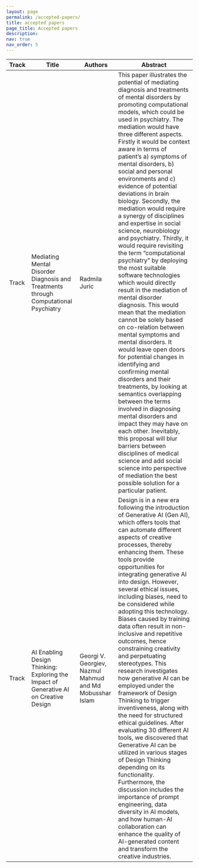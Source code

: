 ```yaml
---
layout: page
permalink: /accepted-papers/
title: accepted papers
page_title: Accepted papers
description:
nav: true
nav_order: 5
---
```


Track|Title|Authors|Abstract
---|---|---|---
Track|Mediating Mental Disorder Diagnosis and Treatments through Computational Psychiatry|Radmila Juric|This paper illustrates the potential of mediating diagnosis and treatments of mental disorders by promoting computational models, which could be used in psychiatry. The mediation would have three different aspects. Firstly it would be context aware in terms of patient’s a) symptoms of mental disorders, b) social and personal environments and c) evidence of potential deviations in brain biology. Secondly, the mediation would require a synergy of disciplines and expertise in social science, neurobiology and psychiatry. Thirdly, it would require revisiting the term “computational psychiatry” by deploying the most suitable software technologies which would directly result in the mediation of mental disorder diagnosis. This would mean that the mediation cannot be solely based on co-relation between mental symptoms and mental disorders. It would leave open doors for potential changes in identifying and confirming mental disorders and their treatments, by looking at semantics overlapping between the terms involved in diagnosing mental disorders and impact they may have on each other. Inevitably, this proposal will blur barriers between disciplines of medical science and add social science into perspective of mediation the best possible solution for a particular patient.
Track|AI Enabling Design Thinking: Exploring the Impact of Generative AI on Creative Design|Georgi V. Georgiev, Nazmul Mahmud and Md Mobusshar Islam|Design is in a new era following the introduction of Generative AI (Gen AI), which offers tools that can automate different aspects of creative processes, thereby enhancing them. These tools provide opportunities for integrating generative AI into design. However, several ethical issues, including biases, need to be considered while adopting this technology. Biases caused by training data often result in non-inclusive and repetitive outcomes, hence constraining creativity and perpetuating stereotypes. This research investigates how generative AI can be employed under the framework of Design Thinking to trigger inventiveness, along with the need for structured ethical guidelines. After evaluating 30 different AI tools, we discovered that Generative AI can be utilized in various stages of Design Thinking depending on its functionality. Furthermore, the discussion includes the importance of prompt engineering, data diversity in AI models, and how human-AI collaboration can enhance the quality of AI-generated content and transform the creative industries.



